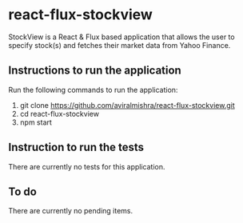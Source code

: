 # react-flux-stockview
StockView is a React & Flux based application that allows the user to specify stock(s) and fetches their market data from Yahoo Finance.

## Instructions to run the application
Run the following commands to run the application:

1. git clone https://github.com/aviralmishra/react-flux-stockview.git
2. cd react-flux-stockview
3. npm start

## Instruction to run the tests
There are currently no tests for this application.

## To do
There are currently no pending items.


